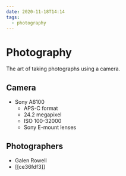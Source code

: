 ```yaml
---
date: 2020-11-18T14:14
tags:
  - photography
---
```


# Photography

The art of taking photographs using a camera.

## Camera

* Sony A6100
  * APS-C format
  * 24.2 megapixel
  * ISO 100-32000
  * Sony E-mount lenses

## Photographers

* Galen Rowell
* [[ce36fdf3]]
